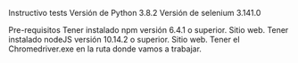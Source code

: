 Instructivo tests
Versión de Python 3.8.2 
Versión de selenium 3.141.0

Pre-requisitos
Tener instalado npm versión 6.4.1 o superior. Sitio web.
Tener instalado nodeJS versión 10.14.2 o superior. Sitio web.
Tener el Chromedriver.exe en la ruta donde vamos a trabajar.